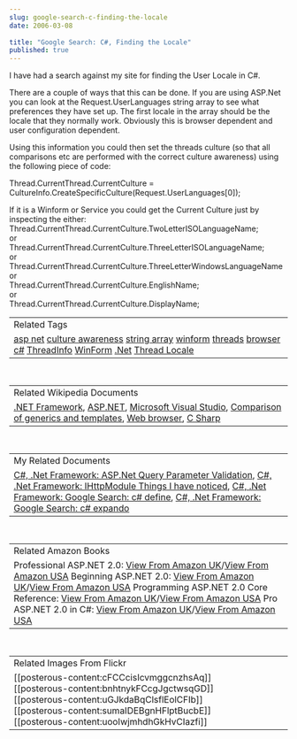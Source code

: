 ```yaml
---
slug: google-search-c-finding-the-locale
date: 2006-03-08
 
title: "Google Search: C#, Finding the Locale"
published: true
---
```

I have had a search against my site for finding the User Locale in C#.<p />There are a couple of ways that this can be done.  If you are using ASP.Net you can look at the Request.UserLanguages string array to see what preferences they have set up.  The first locale in the array should be the locale that they normally work.  Obviously this is browser dependent and user configuration dependent.<p />Using this information you could then set the threads culture (so that all comparisons etc are performed with the correct culture awareness) using the following piece of code:<p />Thread.CurrentThread.CurrentCulture = CultureInfo.CreateSpecificCulture(Request.UserLanguages[0]);<p />If it is a Winform or Service you could get the Current Culture just by inspecting the either:<br />Thread.CurrentThread.CurrentCulture.TwoLetterISOLanguageName;<br />or<br />Thread.CurrentThread.CurrentCulture.ThreeLetterISOLanguageName;<br />or<br />Thread.CurrentThread.CurrentCulture.ThreeLetterWindowsLanguageName<br />or<br />Thread.CurrentThread.CurrentCulture.EnglishName;<br />or<br />Thread.CurrentThread.CurrentCulture.DisplayName;<p /><table class="TechnoratiHead TagHeader">
<tr><td>Related Tags</td></tr>
<tr class="Technorati"><td>
<a href="http://www.kinlan.co.uk/tag/asp%20net" class="Tag" rel="tag">asp net</a> <a href="http://www.kinlan.co.uk/tag/culture%20awareness" class="Tag" rel="tag">culture awareness</a> <a href="http://www.kinlan.co.uk/tag/string%20array" class="Tag" rel="tag">string array</a> <a href="http://www.kinlan.co.uk/tag/winform" class="Tag" rel="tag">winform</a> <a href="http://www.kinlan.co.uk/tag/threads" class="Tag" rel="tag">threads</a> <a href="http://www.kinlan.co.uk/tag/browser" class="Tag" rel="tag">browser</a> <a href="http://www.kinlan.co.uk/tag/c%23" class="Tag" rel="tag">c#</a> <a href="http://www.kinlan.co.uk/tag/ThreadInfo" class="Tag" rel="tag">ThreadInfo</a> <a href="http://www.kinlan.co.uk/tag/WinForm" class="Tag" rel="tag">WinForm</a> <a href="http://www.kinlan.co.uk/tag/.Net" class="Tag" rel="tag">.Net</a> <a href="http://www.kinlan.co.uk/tag/Thread%20Locale" class="Tag" rel="tag">Thread Locale</a>
</td></tr>
</table><br /><table class="TechnoratiHead TagHeader">
<tr><td>Related Wikipedia Documents</td></tr>
<tr class="Technorati"><td>
<a href="http://en.wikipedia.org/wiki/Microsoft_.NET" class="Tag" rel="tag">.NET Framework</a>, <a href="http://en.wikipedia.org/wiki/ASP.NET" class="Tag" rel="tag">ASP.NET</a>, <a href="http://en.wikipedia.org/wiki/Visual_Studio_.NET" class="Tag" rel="tag">Microsoft Visual Studio</a>, <a href="http://en.wikipedia.org/wiki/Comparison_of_generics_to_templates" class="Tag" rel="tag">Comparison of generics and templates</a>, <a href="http://en.wikipedia.org/wiki/Web_browser" class="Tag" rel="tag">Web browser</a>, <a href="http://en.wikipedia.org/wiki/C_Sharp_programming_language" class="Tag" rel="tag">C Sharp</a>
</td></tr>
</table><br /><table class="TechnoratiHead TagHeader">
<tr><td>My Related Documents</td></tr>
<tr class="Technorati"><td>
<a href="http://www.kinlan.co.uk/2005/05/aspnet-query-parameter-validation.html" class="Tag" rel="tag">C#, .Net Framework: ASP.Net Query Parameter Validation</a>, <a href="http://www.kinlan.co.uk/2005/05/ihttpmodule-things-i-have-noticed.html" class="Tag" rel="tag">C#, .Net Framework: IHttpModule Things I have noticed</a>, <a href="http://www.kinlan.co.uk/2005/11/google-search-c-define.html" class="Tag" rel="tag">C#, .Net Framework: Google Search: c# define</a>, <a href="http://www.kinlan.co.uk/2005/11/google-search-c-expando.html" class="Tag" rel="tag">C#, .Net Framework: Google Search: c# expando</a>
</td></tr>
</table><br /><table class="TechnoratiHead TagHeader">
<tr><td>Related Amazon Books</td></tr>
<tr class="Technorati"><td>Professional ASP.NET 2.0: <a href="http://www.amazon.co.uk/exec/obidos/redirect?tag=cnetfra-21&amp;link_code=xm2&amp;camp=2025&amp;creative=165953&amp;path=http://www.amazon.co.uk/gp/redirect.html%253fASIN=0764576100%2526tag=cnetfra-21%2526lcode=xm2%2526cID=2025%2526ccmID=165953%2526location=/o/ASIN/0764576100%25253FSubscriptionId=0CM2PVF6VAHJQKW5G782" class="Tag" rel="tag">View From Amazon UK</a>/<a href="http://www.amazon.com/exec/obidos/redirect?tag=cnetfra-20&amp;link_code=xm2&amp;camp=2025&amp;creative=165953&amp;path=http://www.amazon.com/gp/redirect.html%253fASIN=0764576100%2526tag=cnetfra-20%2526lcode=xm2%2526cID=2025%2526ccmID=165953%2526location=/o/ASIN/0764576100%25253FSubscriptionId=0CM2PVF6VAHJQKW5G782" class="Tag" rel="tag">View From Amazon USA</a> Beginning ASP.NET 2.0: <a href="http://www.amazon.co.uk/exec/obidos/redirect?tag=cnetfra-21&amp;link_code=xm2&amp;camp=2025&amp;creative=165953&amp;path=http://www.amazon.co.uk/gp/redirect.html%253fASIN=0764588508%2526tag=cnetfra-21%2526lcode=xm2%2526cID=2025%2526ccmID=165953%2526location=/o/ASIN/0764588508%25253FSubscriptionId=0CM2PVF6VAHJQKW5G782" class="Tag" rel="tag">View From Amazon UK</a>/<a href="http://www.amazon.com/exec/obidos/redirect?tag=cnetfra-20&amp;link_code=xm2&amp;camp=2025&amp;creative=165953&amp;path=http://www.amazon.com/gp/redirect.html%253fASIN=0764588508%2526tag=cnetfra-20%2526lcode=xm2%2526cID=2025%2526ccmID=165953%2526location=/o/ASIN/0764588508%25253FSubscriptionId=0CM2PVF6VAHJQKW5G782" class="Tag" rel="tag">View From Amazon USA</a> Programming ASP.NET 2.0 Core Reference: <a href="http://www.amazon.co.uk/exec/obidos/redirect?tag=cnetfra-21&amp;link_code=xm2&amp;camp=2025&amp;creative=165953&amp;path=http://www.amazon.co.uk/gp/redirect.html%253fASIN=0735621764%2526tag=cnetfra-21%2526lcode=xm2%2526cID=2025%2526ccmID=165953%2526location=/o/ASIN/0735621764%25253FSubscriptionId=0CM2PVF6VAHJQKW5G782" class="Tag" rel="tag">View From Amazon UK</a>/<a href="http://www.amazon.com/exec/obidos/redirect?tag=cnetfra-20&amp;link_code=xm2&amp;camp=2025&amp;creative=165953&amp;path=http://www.amazon.com/gp/redirect.html%253fASIN=0735621764%2526tag=cnetfra-20%2526lcode=xm2%2526cID=2025%2526ccmID=165953%2526location=/o/ASIN/0735621764%25253FSubscriptionId=0CM2PVF6VAHJQKW5G782" class="Tag" rel="tag">View From Amazon USA</a> Pro ASP.NET 2.0 in C#: <a href="http://www.amazon.co.uk/exec/obidos/redirect?tag=cnetfra-21&amp;link_code=xm2&amp;camp=2025&amp;creative=165953&amp;path=http://www.amazon.co.uk/gp/redirect.html%253fASIN=1590594967%2526tag=cnetfra-21%2526lcode=xm2%2526cID=2025%2526ccmID=165953%2526location=/o/ASIN/1590594967%25253FSubscriptionId=0CM2PVF6VAHJQKW5G782" class="Tag" rel="tag">View From Amazon UK</a>/<a href="http://www.amazon.com/exec/obidos/redirect?tag=cnetfra-20&amp;link_code=xm2&amp;camp=2025&amp;creative=165953&amp;path=http://www.amazon.com/gp/redirect.html%253fASIN=1590594967%2526tag=cnetfra-20%2526lcode=xm2%2526cID=2025%2526ccmID=165953%2526location=/o/ASIN/1590594967%25253FSubscriptionId=0CM2PVF6VAHJQKW5G782" class="Tag" rel="tag">View From Amazon USA</a>
</td></tr>
</table><br /><table class="TechnoratiHead TagHeader">
<tr><td>Related Images From Flickr</td></tr>
<tr class="Technorati"><td>
<span style="float: left;">[[posterous-content:cFCCcisIcvmggcnzhsAq]]</span><span style="float: left;">[[posterous-content:bnhtnykFCcgJgctwsqGD]]</span><span style="float: left;">[[posterous-content:uGJkdaBqClsflEolCFIb]]</span><span style="float: left;">[[posterous-content:sumaIDEBgnHFlptBucbE]]</span><span style="float: left;">[[posterous-content:uooIwjmhdhGkHvCIazfi]]</span>
</td></tr>
</table>

